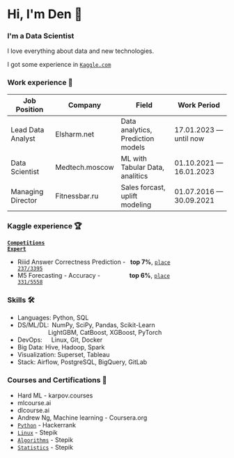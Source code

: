 # Hi, I'm Den 👋

### I'm a Data Scientist
I love everything about data and new technologies.

I got some experience in 
<code>[Kaggle.com](https://www.kaggle.com/abelden)</code>  

### Work experience 👔
| Job Position                 | Company            | Field                             | Work Period               |
| ---------------------------- | ------------------ | --------------------------------- | ------------------------- |
| Lead Data Analyst            | Elsharm.net        | Data analytics, Prediction models | 17.01.2023 — until now    |
| Data Scientist               | Medtech.moscow     | ML with Tabular Data, analitics   | 01.10.2021 — 16.01.2023   |
| Managing Director            | Fitnessbar.ru      | Sales forcast, uplift modeling    | 01.07.2016 — 30.09.2021   |


<h3><strong>Kaggle experience 🏆</strong></h3>

<strong><code>[Competitions Expert](https://www.kaggle.com/abelden)</code></strong>

- Riiid Answer Correctness Prediction -  <strong>top 7%</strong>, <code>[place 237/3395](https://www.kaggle.com/c/riiid-test-answer-prediction/leaderboard)</code>  
- M5 Forecasting - Accuracy -          <strong>top 6%</strong>, <code>[place 331/5558](https://www.kaggle.com/c/m5-forecasting-accuracy/leaderboard)</code>  

<h3><strong>Skills 🛠️</strong></h3>

- Languages: Python, SQL
- DS/ML/DL: NumPy, SciPy, Pandas, Scikit-Learn  
          LightGBM, CatBoost, XGBoost, PyTorch
- DevOps:   Linux, Git, Docker
- Big Data: Hive, Hadoop, Spark
- Visualization: Superset, Tableau
- Stack: Airflow, PostgreSQL, BigQuery, GitLab

<h3><strong>Courses and Certifications 📜</strong></h3>

- Hard ML - karpov.courses
- mlcourse.ai
- dlcourse.ai
- Andrew Ng, Machine learning - Сoursera.org
- <code>[Python](https://www.hackerrank.com/certificates/3d56106f9b03)</code> - Hackerrank
- <code>[Linux](https://stepik.org/cert/1006346)</code> - Stepik
- <code>[Algorithms](https://stepik.org/cert/764669)</code> - Stepik
- <code>[Statistics](https://stepik.org/cert/214520)</code> - Stepik
